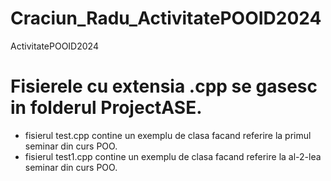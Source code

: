 # Craciun_Radu_ActivitatePOOID2024
ActivitatePOOID2024

# Fisierele cu extensia .cpp se gasesc in folderul ProjectASE.
- fisierul test.cpp contine un exemplu de clasa facand referire la primul seminar din curs POO.
- fisierul test1.cpp contine un exemplu de clasa facand referire la al-2-lea seminar din curs POO.
